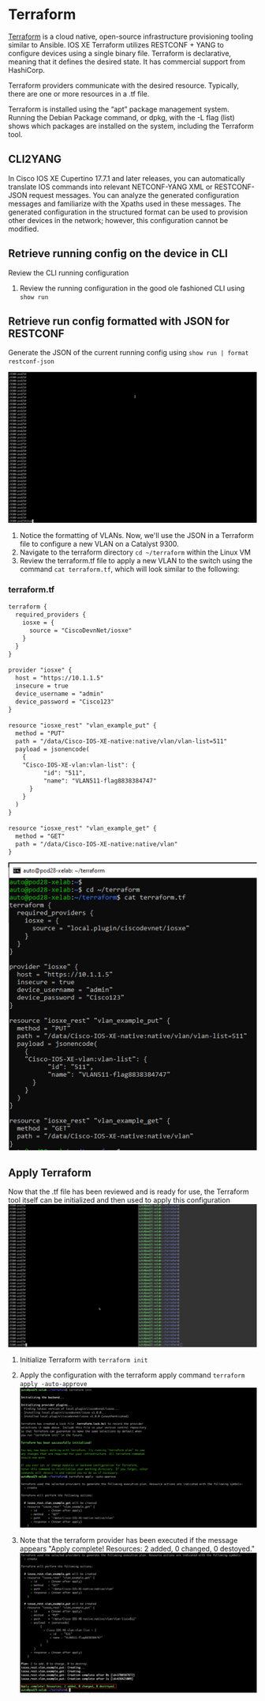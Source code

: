 # Terraform

[Terraform](https://www.terraform.io) is a cloud native, open-source infrastructure provisioning tooling similar to Ansible. IOS XE Terraform utilizes RESTCONF + YANG to configure devices using a single binary file. Terraform is declarative, meaning that it defines the desired state. It has commercial support from HashiCorp.

Terraform providers communicate with the desired resource. Typically, there are one or more resources in a .tf file.

Terraform is installed using the “apt” package management system. Running the Debian Package command, or dpkg, with the -L flag (list) shows which packages are installed on the system, including the Terraform tool.

## CLI2YANG
In Cisco IOS XE Cupertino 17.7.1 and later releases, you can automatically translate IOS commands into relevant NETCONF-YANG XML or RESTCONF-JSON request messages. You can analyze the generated configuration messages and familiarize with the Xpaths used in these messages. The generated configuration in the structured format can be used to provision other devices in the network; however, this configuration cannot be modified.

## Retrieve running config on the device in CLI
Review the CLI running configuration

1. Review the running configuration in the good ole fashioned CLI using `show run`


<!-- ## Retrieve running config formatted in XML for NETCONF
Generate the XML of the current running config using `netconf-xml`

![](./imgs/cli_to_xml.gif) -->


## Retrieve run config formatted with JSON for RESTCONF
Generate the JSON of the current running config using  `show run | format restconf-json`

![](./imgs/cli_to_json.gif)

1. Notice the formatting of VLANs. Now, we'll use the JSON in a Terraform file to configure a new VLAN on a Catalyst 9300.
1. Navigate to the terraform directory `cd ~/terraform` within the Linux VM
1. Review the terraform.tf file to apply a new VLAN to the switch using the command `cat terraform.tf`, which will look similar to the following:


### terraform.tf
```
terraform {
  required_providers {
    iosxe = {
      source = "CiscoDevnNet/iosxe"
    }
  }
}

provider "iosxe" {
  host = "https://10.1.1.5"
  insecure = true
  device_username = "admin"
  device_password = "Cisco123"
}

resource "iosxe_rest" "vlan_example_put" {
  method = "PUT"
  path = "/data/Cisco-IOS-XE-native:native/vlan/vlan-list=511"
  payload = jsonencode(
    {
    "Cisco-IOS-XE-vlan:vlan-list": {
          "id": "511",
          "name": "VLAN511-flag8838384747"
      }
    }
  )
}

resource "iosxe_rest" "vlan_example_get" {
  method = "GET"
  path = "/data/Cisco-IOS-XE-native:native/vlan"
}
```

![](./imgs/cat_terraform.PNG)


## Apply Terraform
Now that the .tf file has been reviewed and is ready for use, the Terraform tool itself can be initialized and then used to apply this configuration
![](./imgs/terraform.gif)


1. Initialize Terraform with `terraform init`
1. Apply the configuration with the terraform apply command `terraform apply -auto-approve`
![](./imgs/terraform_init_and_apply.png)

1. Note that the terraform provider has been executed if the message appears "Apply complete! Resources: 2 added, 0 changed, 0 destoyed."
![](./imgs/terraform_apply_complete.png)
